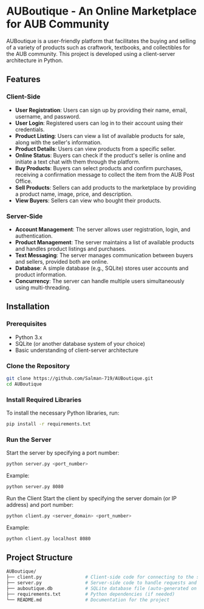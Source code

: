 # AUBoutique - An Online Marketplace for AUB Community 

AUBoutique is a user-friendly platform that facilitates the buying and selling of a variety of products such as craftwork, textbooks, and collectibles for the AUB community. This project is developed using a client-server architecture in Python.

## Features

### Client-Side
- **User Registration**: Users can sign up by providing their name, email, username, and password.
- **User Login**: Registered users can log in to their account using their credentials.
- **Product Listing**: Users can view a list of available products for sale, along with the seller's information.
- **Product Details**: Users can view products from a specific seller.
- **Online Status**: Buyers can check if the product's seller is online and initiate a text chat with them through the platform.
- **Buy Products**: Buyers can select products and confirm purchases, receiving a confirmation message to collect the item from the AUB Post Office.
- **Sell Products**: Sellers can add products to the marketplace by providing a product name, image, price, and description.
- **View Buyers**: Sellers can view who bought their products.

### Server-Side
- **Account Management**: The server allows user registration, login, and authentication.
- **Product Management**: The server maintains a list of available products and handles product listings and purchases.
- **Text Messaging**: The server manages communication between buyers and sellers, provided both are online.
- **Database**: A simple database (e.g., SQLite) stores user accounts and product information.
- **Concurrency**: The server can handle multiple users simultaneously using multi-threading.

## Installation

### Prerequisites
- Python 3.x
- SQLite (or another database system of your choice)
- Basic understanding of client-server architecture

### Clone the Repository
```bash
git clone https://github.com/Salman-719/AUBoutique.git
cd AUBoutique

```

### Install Required Libraries
To install the necessary Python libraries, run:

```bash
pip install -r requirements.txt
```
### Run the Server
Start the server by specifying a port number:

```bash
python server.py <port_number>
```
Example:
```bash
python server.py 8080
```

Run the Client
Start the client by specifying the server domain (or IP address) and port number:

```bash
python client.py <server_domain> <port_number>
```
Example:

```bash
python client.py localhost 8080
```


## Project Structure
```bash
AUBoutique/
├── client.py                # Client-side code for connecting to the server
├── server.py                # Server-side code to handle requests and manage the database
├── auboutique.db            # SQLite database file (auto-generated on first run)
├── requirements.txt         # Python dependencies (if needed)
└── README.md                # Documentation for the project

```

